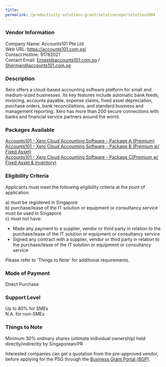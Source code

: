 ```yaml
---
title: 
permalink: /productivity-solutions-grant/solutionrepo/solution2084
---
```


### Vendor Information
Company Name: Accounts101 Pte Ltd<br>Web URL: https://accounts101.com.sg/<br>Contact Hotline: 91782021<br>Contact Email: Ernest@accounts101.com.sg / Sherman@accounts101.com.sg

### Description

Xero offers a cloud-based accounting software platform for small and medium-sized businesses. Its key features include automatic bank feeds, invoicing, accounts payable, expense claims, fixed asset depreciation, purchase orders, bank reconciliations, and standard business and management reporting. Xero has more than 200 secure connections with banks and financial service partners around the world.

### Packages Available

<a href='https://www.gobusiness.gov.sg/images/psg/Desensitised_Accounts101_Annex_3_Part_1.pdf' target='_blank'>Accounts101 - Xero Cloud Accounting Software - Package A (Premium)</a><br/>
<a href='https://www.gobusiness.gov.sg/images/psg/Desensitised_Accounts101_Annex_3_Part_2.pdf' target='_blank'>Accounts101 - Xero Cloud Accounting Software - Package B (Premium w/ Fixed Asset)</a><br/>
<a href='https://www.gobusiness.gov.sg/images/psg/Desensitised_Accounts101_Annex_3_Part_3.pdf' target='_blank'>Accounts101 - Xero Cloud Accounting Software - Package C(Premium w/ Fixed Asset & Inventory)</a><br/>

### Eligibility Criteria

Applicants must meet the following eligibility criteria at the point of application:

a) must be registered in Singapore <br>
b) purchase/lease of the IT solution or equipment or consultancy service must be used in Singapore <br>
c) must not have:
- Made any payment to a supplier, vendor or third party in relation to the purchase/lease of the IT solution or equipment or consultancy service
- Signed any contract with a supplier, vendor or third party in relation to the purchase/lease of the IT solution or equipment or consultancy service

Please refer to 'Things to Note' for additional requirements.

### Mode of Payment
Direct Purchase

### Support Level
Up to 80% for SMEs <br>
N.A. for non-SMEs

### Things to Note
Minimum 30% ordinary shares (ultimate individual ownership) held directly/indirectly by Singaporean/PR

Interested companies can get a quotation from the pre-approved vendor, before applying for the PSG through the <a target='_blank' href='https://www.businessgrants.gov.sg/'>Business Grant Portal (BGP)</a>.
